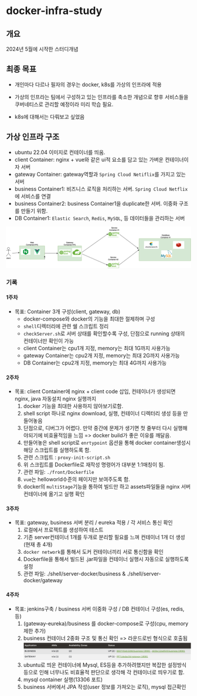 # docker-infra-study

## 개요

2024년 5월에 시작한 스터디개념

## 최종 목표

- 개인마다 다르나 필자의 경우는 docker, k8s를 가상의 인프라에 적용

- 가상의 인프라는 팀에서 구성하고 있는 인프라를 축소한 개념으로 향후 서비스들을 쿠버네티스로 관리할 예정이라 미리 학습 필요.

- k8s에 대해서는 다뤄보고 싶었음

## 가상 인프라 구조

- ubuntu 22.04 이미지로 컨테이너를 띄움. 
- client Container: nginx + vue와 같은 ui적 요소를 담고 있는 가벼운 컨테이너이자 서버
- gateway Container: gateway역할과 `Spring Cloud Netiflix`를 가지고 있는 서버 
- business Container1: 비즈니스 로직을 처리하는 서버. `Spring Cloud Netflix`에 서비스를 연결
- business Container2: business Container1을 duplicate한 서버. 이중화 구조를 만들기 위함.
- DB Container1: `Elastic Search`, `Redis`, `MySQL`, 등 데이터들을 관리하는 서버

![](img/infra/infra.png)


### 기록

#### 1주차
- 목표: Container 3개 구성(client, gateway, db)
  - docker-compose와 docker의 기능을 최대한 절제하며 구성
  - `shell`디렉터리에 관련 쉘 스크립트 정리
  - `checkServer.sh`로 서버 상태를 확인할수록 구성, 단점으로 running 상태의 컨테이너만 확인이 가능
  - client Container는 cpu1개 지정, memory는 최대 1G까지 사용가능
  - gateway Container는 cpu2개 지정, memory는 최대 2G까지 사용가능
  - DB Container는 cpu2개 지정, memory는 최대 4G까지 사용가능

#### 2주차
- 목표: client Container에 nginx + client code 삽입, 컨테이너가 생성되면 nginx, java 자동설치 nginx 실행까지
  1. docker 기능을 최대한 사용하지 않아보기로함.
  2. shell script 하나로 nginx download, 실행, 컨테이너 디렉터리 생성 등을 만들어놓음
  3. 단점으로, 디버그가 어렵다. 만약 중간에 문제가 생기면 첫 줄부터 다시 실행해야되기에 비효율적임을 느낌 => docker build가 좋은 이유를 깨달음.
  4. 만들어놓은 shell script로 `enrtypoint` 옵션을 통해 docker container생성시 해당 스크립트를 실행하도록 함.
  5. 관련 스크립트 : `proxy-init-script.sh`
  6. 위 스크립트를 Dockerfile로 재작성 명령어가 대부분 1:1매칭이 됨.
  7. 관련 파일: `./front/Dockerfile` 
  8. `vue`는 helloworld수준의 페이지만 보여주도록 함.
  9. docker의 `multiStage`기능을 통하여 빌드만 하고 assets파일들을 nginx 서버 컨테이너에 옮기고 실행 확인

#### 3주차

- 목표: gateway, business 서버 분리 / eureka 적용 / 각 서비스 통신 확인
  1. 로컬에서 프로젝트를 생성하여 테스트
  2. 기존 server컨테이너 1개를 두개로 분리할 필요를 느껴 컨테이너 1개 더 생성(현재 총 4개)
  3. `docker network`를 통해서 도커 컨테이너끼리 서로 통신함을 확인
  4. Dockerfile을 통해서 빌드된 .jar파일을 컨테이너 실행시 자동으로 실행하도록 설정
  5. 관련 파일: ./shell/server-docker/business & ./shell/server-docker/gateway


#### 4주차

- 목표: jenkins구축 / business 서버 이중화 구성 / DB 컨테이너 구성(es, redis, 등)
  1. (gateway-eureka)/business 를 docker-compose로 구성(cpu, memory제한 추가)
  2. business 컨테이너 2중화 구조 및 통신 확인 => 라운드로빈 형식으로 호출됨
  ![](img/learn/business-2.png)
  3. ubuntu로 띄운 컨테이너에 Mysql, ES등을 추가하려했지만 복잡한 설정방식 등으로 인해 너무나도 비효율적 판단으로 생각해 각 컨테이너로 띄우기로 함.
  4. mysql container 실행(13306 포트)
  5. business 서버에서 JPA 작성(user 정보를 가져오는 로직), mysql 접근확인
